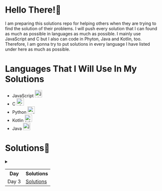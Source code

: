 <style>
  .lang-icon{
    position:relative;
  }
</style>
# Hello There!👋
 I am preparing this solutions repo for helping others when they are trying to find the solution of their problems.
 I will push every solution that I can found as much as possible in languages as much as possible.
 I mainly use JavaScript and C but I also can code in Phyton, Java and Kotlin, too. Therefore, I am gonna try to put solutions in every language I have listed under here as much as possible.
# Languages That I Will Use In My Solutions
- JavaScript <img style="position:relative;" src="https://cdn1.iconfinder.com/data/icons/ionicons-fill-vol-2/512/logo-javascript-256.png" alt="jsIcon" width="24" height="24"/>
- C <img class="lang-icon" src="https://cdn3.iconfinder.com/data/icons/teenyicons-solid-vol-1/15/c-256.png" alt="cIcon" width="24" height="24"/>
- Python <img class="lang-icon" src="https://cdn1.iconfinder.com/data/icons/ionicons-fill-vol-2/512/logo-python-256.png" alt="pyIcon" width="24" height="24"/>
- Kotlin <img class="lang-icon" src="https://cdn4.iconfinder.com/data/icons/logos-brands-5/24/kotlin-256.png" alt="ktIcon" width="24" height="24"/>
- Java <img class="lang-icon" src="https://cdn3.iconfinder.com/data/icons/font-awesome-brands/512/java-256.png" alt="javaIcon" width="24" height="24"/>


# Solutions📝
<details>
    <summary December 2023>
        <table>
            <tr>
                <th>Day</th>
                <th>Solutions</th>
            </tr>
            <tr>
                <td>Day 3</td>
                <td><a href="./December%202023/Day3">Solutions</a></td>
            </tr>
        </table>
    </summary>
</details>
